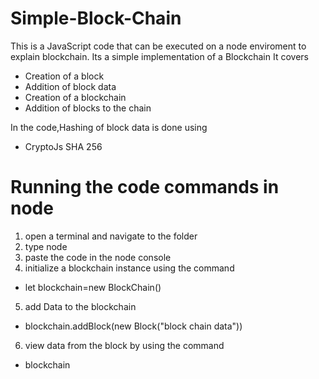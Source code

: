 # Simple-Block-Chain
This is a JavaScript code that can be executed on a node enviroment to explain blockchain. Its a simple implementation of a Blockchain
It covers
* Creation of a block
* Addition of block data
* Creation of a blockchain
* Addition of blocks to the chain

In the code,Hashing of block data is done using 
* CryptoJs SHA 256 
# Running the code commands in node
1. open a terminal and navigate to the folder
2. type node
3. paste the code in the node console
4. initialize a blockchain instance using the command 
* let blockchain=new BlockChain() 
5. add Data to the blockchain 
* blockchain.addBlock(new Block("block chain data"))

6. view data from the block by using the command 
  * blockchain
